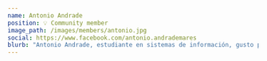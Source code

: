 ```yaml
---
name: Antonio Andrade
position: 💡 Community member
image_path: /images/members/antonio.jpg
social: https://www.facebook.com/antonio.andrademares
blurb: "Antonio Andrade, estudiante en sistemas de información, gusto por aprender cosas nuevas."
---
```

